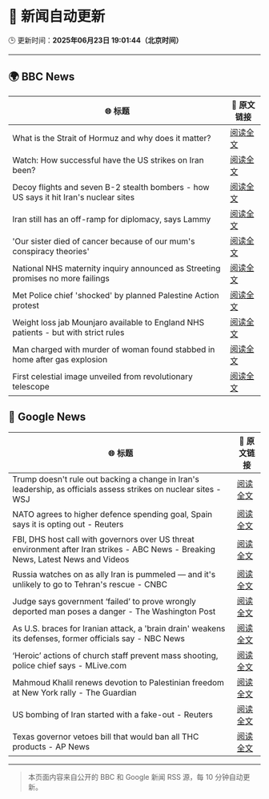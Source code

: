 # 🧠 新闻自动更新

🕒 更新时间：**2025年06月23日 19:01:44（北京时间）**

---

## 🌍 BBC News

| 🌐 标题 | 🔗 原文链接 |
|--------|-------------|
| What is the Strait of Hormuz and why does it matter? | [阅读全文](https://www.bbc.com/news/articles/c78n6p09pzno) |
| Watch: How successful have the US strikes on Iran been? | [阅读全文](https://www.bbc.com/news/videos/cq53l9dvggjo) |
| Decoy flights and seven B-2 stealth bombers - how US says it hit Iran's nuclear sites | [阅读全文](https://www.bbc.com/news/articles/cew0x7159edo) |
| Iran still has an off-ramp for diplomacy, says Lammy | [阅读全文](https://www.bbc.com/news/articles/c20pw5rrn0zo) |
| 'Our sister died of cancer because of our mum's conspiracy theories' | [阅读全文](https://www.bbc.com/news/articles/crenzwyvpn1o) |
| National NHS maternity inquiry announced as Streeting promises no more failings | [阅读全文](https://www.bbc.com/news/articles/c994x95yygyo) |
| Met Police chief 'shocked' by planned Palestine Action protest | [阅读全文](https://www.bbc.com/news/articles/c79q1jv8p24o) |
| Weight loss jab Mounjaro available to England NHS patients - but with strict rules | [阅读全文](https://www.bbc.com/news/articles/cglz4xyk7w9o) |
| Man charged with murder of woman found stabbed in home after gas explosion | [阅读全文](https://www.bbc.com/news/articles/cvg1n295z0wo) |
| First celestial image unveiled from revolutionary telescope | [阅读全文](https://www.bbc.com/news/articles/cj3rmjjgx6xo) |

## 📰 Google News

| 🌐 标题 | 🔗 原文链接 |
|--------|-------------|
| Trump doesn't rule out backing a change in Iran's leadership, as officials assess strikes on nuclear sites - WSJ | [阅读全文](https://news.google.com/rss/articles/CBMia0FVX3lxTE1YUmMtaHhLY1pnQ1ZDbDJHM1VuVjJDeTNLd1VDTEVWMUJ6R1RqdHVEbFFBdjdaX2ZrM2wtbUdKRE1PYm9HLXllbDY3Q1U0Y3c3NDhvVXVKZHhMQ0NrTlRQbTZxeGp5RVNWaUU4?oc=5) |
| NATO agrees to higher defence spending goal, Spain says it is opting out - Reuters | [阅读全文](https://news.google.com/rss/articles/CBMiwAFBVV95cUxPYmlsS1QzemRFTWhMUnVrZXY3VUdWcXdCSUVxc1hNblVYVGJMWHNGbnpTZ1F0aFZ0eUhhYzk4eE52SmpaTmF5ZmFOa0xDMk4zTnNScnprYWJvZ1p3cVZSRVpZOXlVWnpZeTRhS2ZUVmVCZHRoR2xmTWZ1THk4UjZ3VlZSREFjb21JQ3AzYm1lVXRPMGd2eFdJM21acmMzXzBwdl9naTBzRWVKeGFjWUlWNEhMaVZtbUtzb3JWQVd1RFM?oc=5) |
| FBI, DHS host call with governors over US threat environment after Iran strikes - ABC News - Breaking News, Latest News and Videos | [阅读全文](https://news.google.com/rss/articles/CBMiogFBVV95cUxPbkFDN3NfSHF2SGV1OFNQSkl6Tk9zMWtEYXB3TXFGRHBfYmFmRjBiOUpMU3RETEtfRnRja3BDY2c0R0pnOWJON1Z4bnV0VV9JLVZOWnplNlloQ1l0eW1mSkhTaWpVektYcjJnWEZyTzIzMzRndVVYUnlpbUpjcnFzVUVReEs2LVo1VEIzYzhmMVFYeEhjVDFKV21XU3o3YXhVMmfSAacBQVVfeXFMTjlneTZBM1NGYTRYbnVOSWZieFJTVndCYmFHTFczSjlXeUdCcVpsMlotUmxNQmdCLV9fMjUzMEwxUWNoLUU2UGlmNFR3NDg4YkdWSVEtcFZ3VDBmaDB1QllJVTIydTBpRS1lQlctZUFZVFZZMHhrOUdPTktUQ2hwYzZVN2xKb3VLQ21Ya3hTNEFYUko2ZEtkQXNlT2JwcGJrbU1Oc0RfY3M?oc=5) |
| Russia watches on as ally Iran is pummeled — and it's unlikely to go to Tehran's rescue - CNBC | [阅读全文](https://news.google.com/rss/articles/CBMihgFBVV95cUxQSFRBUndMUTA3dzJpSnJZbE9EempuOE5vQUdvcGxTZFF4dHV6eXdnX3l1bGdncEdqYkdiSEtMUDl6TzVPNTlQbUh1WS1zUkowZ3ZxUUMwZU43U0lIYUtZSTQxNTBkdk5MYU9HZzBUWDYwc0ZnQk55T01EaXFwQVItSHphTUFFd9IBiwFBVV95cUxOQXJpT2xqWWNFNlBXR3o2NFh1VDQ1M3VDYk5aMHpFNnJOcFMwaVlDang4al91a19xZXc3VE16ZlN6aVB6M0Z4UUtfcFpwY2tnWktoQVJrdGF2T2JvYnhuNkNxb0RPeFF2TFFRZFhpM29VOXB4MEdSRzFPNkFUbGwwU2lSVXF5YTFqMHJV?oc=5) |
| Judge says government ‘failed’ to prove wrongly deported man poses a danger - The Washington Post | [阅读全文](https://news.google.com/rss/articles/CBMimwFBVV95cUxQUnRNa3dvN0JISzlWeFd2UkR6dHJOalJLb1ZJd0VFWjZ5QVdFZHlxSmhSUmhCZnBqMmlZTm1PaHpmS0pyUmRCWTViQkpTdWRYNGYteGVqbVBqbDhKLWNYLUxDOHFHVmxDQXdpRzlBRkhFaW5RenRESVdDNC0tcEU2aXpPSnVJaFhGLVpWRjBNVkRyYVdqaF9fVGJIbw?oc=5) |
| As U.S. braces for Iranian attack, a 'brain drain' weakens its defenses, former officials say - NBC News | [阅读全文](https://news.google.com/rss/articles/CBMixAFBVV95cUxOYnNDbF85UWUzM3BtQUJRWmFpOFlWRWtweUdNVlhHSHhKc21WZlF3Wm5acHBQM1pOZGpnVVJQRXlBWjY4MEt3WG1kcmY1dmZEeWJXVGpHNEFZN3ZUakRjY0FRRmdoRGdhNktHQ09ycFJMTmtHVmNmbDhzaEpEN3RUbk44Y29BdG5FQWZLdUNDb2VQZkxNTHFqcXNCWE1hTVVEUDRNcWg2T1A4dXBHdElUSnVGYkFteXdvemU0bXR4WUZ2NTNG0gFWQVVfeXFMT1hVMG5uYWhLS2x2NTc5TmNBb2lkUGVNUDFiQkhUaFNtektDd0VwTGVWMW51bU5TSmJCV3BPTFJsVXU4VnRwRkRtclBhMUdZd3U4Z2NsZXc?oc=5) |
| ‘Heroic’ actions of church staff prevent mass shooting, police chief says - MLive.com | [阅读全文](https://news.google.com/rss/articles/CBMirwFBVV95cUxPY1Jpb1lsUlNfanQ0Tzg5eUdQajVYMUV2dVdwRUl6c056T3VlaE1SRFc0dGdxSU8yYkZHNXpZNG1jM2FMV2RUT2Rpc2NjdzZPM0RvQVhHYkN2VTNEamZWMnVJZUYyc1pOQTVQZTUyOFdwTzRFNnVTbXFzd090ME9GQmdiOXRPWVhOOG5VSUNDbmhwRi12QkRuS01TanZYMjdKSEQ2S2hZc04wT3pkM2Zn?oc=5) |
| Mahmoud Khalil renews devotion to Palestinian freedom at New York rally - The Guardian | [阅读全文](https://news.google.com/rss/articles/CBMimAFBVV95cUxOMTZlczVXM2lFSHp1VXFHRkJrRnd5cWhoZDVWMFBjVHIwVVdFSTFVeDgydDlINmdISTdoY3FKOThpaHhlOFdvUXhxbVoxOUdGQ0p5T3hMdXo0cmJjZGI0VnZvRlI1SHZjMG93YWRIX0VLbWduWldVcm1FZGtMdnRpWlBnZUlnLUZqTFB5OHFnaVowUmZ6czhGRw?oc=5) |
| US bombing of Iran started with a fake-out - Reuters | [阅读全文](https://news.google.com/rss/articles/CBMiogFBVV95cUxPWDVYVU5IQUFzVnpBRlIzXzdLTzFac2M1QTdzeTZ0ZHhkelFKejdUVHVScEJsSGwtZmdZQmdOUTdyN1dIYURGVUZDWmdFM2R1cHR5MERwTzUzRENNLVQ3bVZzdzh4bGxfeGdaZF9SNUJRZ0k5QnlNNndDTXJaS045THRkdjJKbWRvYnNYOUw5Z2pTZjRFeWpMY1dyMnR0R2NZRlE?oc=5) |
| Texas governor vetoes bill that would ban all THC products - AP News | [阅读全文](https://news.google.com/rss/articles/CBMimwFBVV95cUxOdkFhSHJEWmtJSDVWdzg3X2x4OXFhaV94TUFQZWNUNjI3SDRaUGZwQTBhcDlUaVphNEd0anBEc0Z5bWtvX1l5N3hfMGRZaDZRSkc3dUR4Y1BlREFQRHdyd1BIZWNjYVY0Vl9JTFN0RjdwWGtZTkZDMk5BWGVKclZpczdLTjd2d0l3T21HNGkzeFFGRUQ3YTUtbWJmUQ?oc=5) |

---
> 本页面内容来自公开的 BBC 和 Google 新闻 RSS 源，每 10 分钟自动更新。